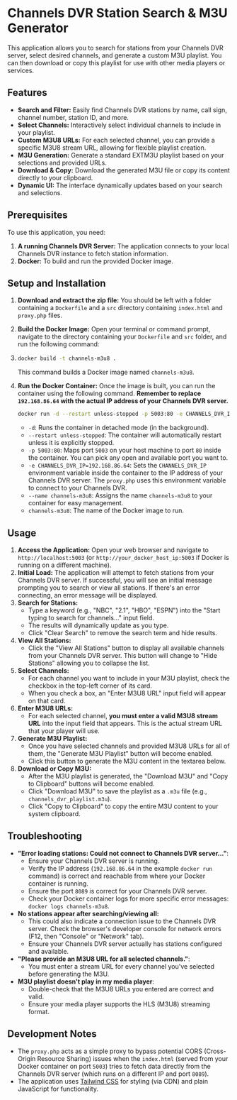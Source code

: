 # Channels DVR Station Search & M3U Generator

This application allows you to search for stations from your Channels DVR server, select desired channels, and generate a custom M3U playlist. You can then download or copy this playlist for use with other media players or services.

## Features

* **Search and Filter:** Easily find Channels DVR stations by name, call sign, channel number, station ID, and more.
* **Select Channels:** Interactively select individual channels to include in your playlist.
* **Custom M3U8 URLs:** For each selected channel, you can provide a specific M3U8 stream URL, allowing for flexible playlist creation.
* **M3U Generation:** Generate a standard EXTM3U playlist based on your selections and provided URLs.
* **Download & Copy:** Download the generated M3U file or copy its content directly to your clipboard.
* **Dynamic UI:** The interface dynamically updates based on your search and selections.

## Prerequisites

To use this application, you need:

1. **A running Channels DVR Server:** The application connects to your local Channels DVR instance to fetch station information.
2. **Docker:** To build and run the provided Docker image.

## Setup and Installation

1. **Download and extract the zip file:** You should be left with a folder containing a `Dockerfile` and a `src` directory containing `index.html` and `proxy.php` files.

2. **Build the Docker Image:** Open your terminal or command prompt, navigate to the directory containing your `Dockerfile` and `src` folder, and run the following command:

3. ```bash
   docker build -t channels-m3u8 .
   ```
   
   This command builds a Docker image named `channels-m3u8`.

4. **Run the Docker Container:** Once the image is built, you can run the container using the following command. **Remember to replace `192.168.86.64` with the actual IP address of your Channels DVR server.**
   
   ```bash
   docker run -d --restart unless-stopped -p 5003:80 -e CHANNELS_DVR_IP=192.168.86.64 --name channels-m3u8 channels-m3u8
   ```
   
   * `-d`: Runs the container in detached mode (in the background).
   * `--restart unless-stopped`: The container will automatically restart unless it is explicitly stopped.
   * `-p 5003:80`: Maps port `5003` on your host machine to port `80` inside the container. You can pick any open and available port you want to. 
   * `-e CHANNELS_DVR_IP=192.168.86.64`: Sets the `CHANNELS_DVR_IP` environment variable inside the container to the IP address of your Channels DVR server. The `proxy.php` uses this environment variable to connect to your Channels DVR.
   * `--name channels-m3u8`: Assigns the name `channels-m3u8` to your container for easy management.
   * `channels-m3u8`: The name of the Docker image to run.

## Usage

1. **Access the Application:** Open your web browser and navigate to `http://localhost:5003` (or `http://your_docker_host_ip:5003` if Docker is running on a different machine).
2. **Initial Load:** The application will attempt to fetch stations from your Channels DVR server. If successful, you will see an initial message prompting you to search or view all stations. If there's an error connecting, an error message will be displayed.
3. **Search for Stations:**
   * Type a keyword (e.g., "NBC", "2.1", "HBO", "ESPN") into the "Start typing to search for channels..." input field.
   * The results will dynamically update as you type.
   * Click "Clear Search" to remove the search term and hide results.
4. **View All Stations:**
   * Click the "View All Stations" button to display all available channels from your Channels DVR server. This button will change to "Hide Stations" allowing you to collapse the list.
5. **Select Channels:**
   * For each channel you want to include in your M3U playlist, check the checkbox in the top-left corner of its card.
   * When you check a box, an "Enter M3U8 URL" input field will appear on that card.
6. **Enter M3U8 URLs:**
   * For each selected channel, **you must enter a valid M3U8 stream URL** into the input field that appears. This is the actual stream URL that your player will use.
7. **Generate M3U Playlist:**
   * Once you have selected channels and provided M3U8 URLs for all of them, the "Generate M3U Playlist" button will become enabled.
   * Click this button to generate the M3U content in the textarea below.
8. **Download or Copy M3U:**
   * After the M3U playlist is generated, the "Download M3U" and "Copy to Clipboard" buttons will become enabled.
   * Click "Download M3U" to save the playlist as a `.m3u` file (e.g., `channels_dvr_playlist.m3u`).
   * Click "Copy to Clipboard" to copy the entire M3U content to your system clipboard.

## Troubleshooting

* **"Error loading stations: Could not connect to Channels DVR server..."**:
  * Ensure your Channels DVR server is running.
  * Verify the IP address (`192.168.86.64` in the example `docker run` command) is correct and reachable from where your Docker container is running.
  * Ensure the port `8089` is correct for your Channels DVR server.
  * Check your Docker container logs for more specific error messages: `docker logs channels-m3u8`.
* **No stations appear after searching/viewing all:**
  * This could also indicate a connection issue to the Channels DVR server. Check the browser's developer console for network errors (F12, then "Console" or "Network" tab).
  * Ensure your Channels DVR server actually has stations configured and available.
* **"Please provide an M3U8 URL for all selected channels."**:
  * You must enter a stream URL for every channel you've selected before generating the M3U.
* **M3U playlist doesn't play in my media player**:
  * Double-check that the M3U8 URLs you entered are correct and valid.
  * Ensure your media player supports the HLS (M3U8) streaming format.

## Development Notes

* The `proxy.php` acts as a simple proxy to bypass potential CORS (Cross-Origin Resource Sharing) issues when the `index.html` (served from your Docker container on port `5003`) tries to fetch data directly from the Channels DVR server (which runs on a different IP and port `8089`).
* The application uses [Tailwind CSS](https://tailwindcss.com/) for styling (via CDN) and plain JavaScript for functionality.
